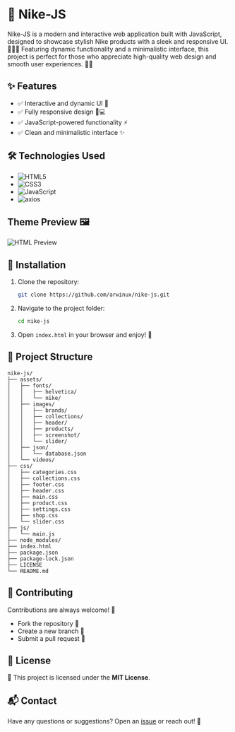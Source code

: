 # 👟 Nike-JS

Nike-JS is a modern and interactive web application built with JavaScript, designed to showcase stylish Nike products with a sleek and responsive UI. 🏀👕👟 Featuring dynamic functionality and a minimalistic interface, this project is perfect for those who appreciate high-quality web design and smooth user experiences. 🚀✨

## ✨ Features

- ✅ Interactive and dynamic UI 🎨
- ✅ Fully responsive design 📱💻
- ✅ JavaScript-powered functionality ⚡
- ✅ Clean and minimalistic interface ✨

## 🛠️ Technologies Used

- ![HTML5](https://img.shields.io/badge/HTML5-E34F26?style=for-the-badge&logo=html5&logoColor=white)
- ![CSS3](https://img.shields.io/badge/CSS3-1572B6?style=for-the-badge&logo=css3&logoColor=white)
- ![JavaScript](https://img.shields.io/badge/JavaScript-F7DF1E?style=for-the-badge&logo=javascript&logoColor=black)
- ![axios](https://img.shields.io/badge/axios-8b5bdc?style=for-the-badge&logo=axios&logoColor=white)

## Theme Preview 🖼️
![HTML Preview](assets/images/screenshot/preview.png)



## 🚀 Installation

1. Clone the repository:
   ```sh
   git clone https://github.com/arwinux/nike-js.git
   ```
2. Navigate to the project folder:
   ```sh
   cd nike-js
   ```
3. Open `index.html` in your browser and enjoy! 🎉

## 📌 Project Structure

```
nike-js/
├── assets/
│   ├── fonts/
│   │   ├── helvetica/
│   │   └── nike/
│   ├── images/
│   │   ├── brands/
│   │   ├── collections/
│   │   ├── header/
│   │   ├── products/
│   │   ├── screenshot/
│   │   └── slider/
│   ├── json/
│   │   └── database.json
│   └── videos/
├── css/
│   ├── categories.css
│   ├── collections.css
│   ├── footer.css
│   ├── header.css
│   ├── main.css
│   ├── product.css
│   ├── settings.css
│   ├── shop.css
│   └── slider.css
├── js/
│   └── main.js
├── node_modules/
├── index.html
├── package.json
├── package-lock.json
├── LICENSE
└── README.md
```

## 🤝 Contributing

Contributions are always welcome! 🚀
- Fork the repository 🍴
- Create a new branch 🌿
- Submit a pull request 📩

## 📜 License

📝 This project is licensed under the **MIT License**.

## 📬 Contact

Have any questions or suggestions? Open an [issue](https://github.com/arwinux/nike-js/issues) or reach out! 💬
